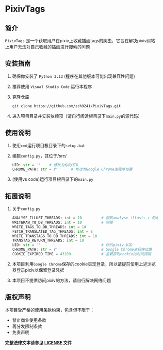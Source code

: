 # PixivTags

## 简介

`PixivTags` 是一个获取用户在pixiv上收藏插画tags的爬虫，它旨在解决pixiv网站上用户无法对自己收藏的插画进行搜索的问题

## 安装指南

1. 确保你安装了 `Python 3.13` (程序在其他版本可能出现兼容性问题)
2. 推荐使用 `Visual Studio Code` 运行本程序
3. 克隆仓库

   ```bash
   git clone https://github.com/zch9241/PixivTags.git
4. 进入项目目录并安装依赖项（请自行阅读根目录下`main.py`的源代码）

## 使用说明

1. 使用`cmd`运行项目根目录下的`setup.bat`
2. 编辑`config.py`，其位于/src/

   ```Python
   UID: str = ''    # 修改为你的UID
   CHROME_PATH: str = r''     # 修改为Google Chrome主程序位置
3. (使用vs code)运行项目根目录下的`main.py`

## 拓展说明

1. 关于`config.py`

   ```Python
   ANALYSE_ILLUST_THREADS: int = 10         # 函数analyse_illusts_i 的最大线程数量
   WRITERAW_TO_DB_THREADS: int = 10         # 同理
   WRITE_TAGS_TO_DB_THREADS: int = 10
   FETCH_TRANSLATED_TAG_THREADS: int = 8
   WRITE_TRANSTAGS_TO_DB_THREADS: int = 10
   TRANSTAG_RETURN_THREADS: int = 10
   UID: str = ''                            # 你的pixiv UID
   CHROME_PATH: str = r''                   # Google Chrome主程序位置
   COOKIE_EXPIRED_TIME = 43200              # 重新获取cookie的时间间隔

2. 本项目利用`Google Chrome`保存的cookie实现登录，所以请提前使用上述浏览器登录pixiv以保留登录凭据

3. 本项目不提供访问pixiv的方法，请自行解决网络问题

## 版权声明

本项目受严格的使用条款约束，包含但不限于：

- 禁止商业使用条款
- 再分发限制条款
- 免责声明

**完整法律文本请参见 [LICENSE](LICENSE) 文件**
